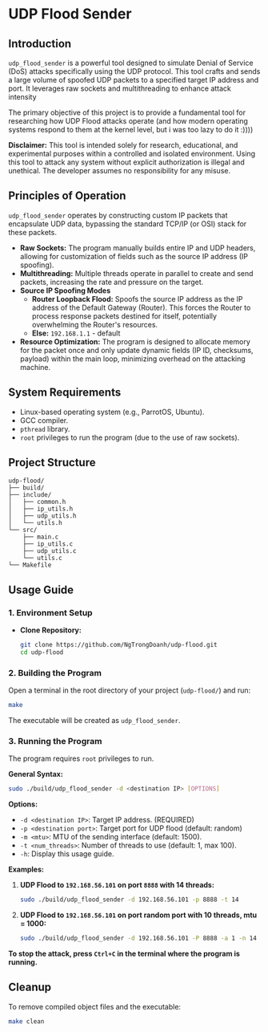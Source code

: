 # UDP Flood Sender

## Introduction

`udp_flood_sender` is a powerful tool designed to simulate Denial of Service (DoS) attacks specifically using the UDP protocol. This tool crafts and sends a large volume of spoofed UDP packets to a specified target IP address and port. It leverages raw sockets and multithreading to enhance attack intensity

The primary objective of this project is to provide a fundamental tool for researching how UDP Flood attacks operate (and how modern operating systems respond to them at the kernel level, but i was too lazy to do it :))))

**Disclaimer:** This tool is intended solely for research, educational, and experimental purposes within a controlled and isolated environment. Using this tool to attack any system without explicit authorization is illegal and unethical. The developer assumes no responsibility for any misuse.

## Principles of Operation

`udp_flood_sender` operates by constructing custom IP packets that encapsulate UDP data, bypassing the standard TCP/IP (or OSI) stack for these packets.

*   **Raw Sockets:** The program manually builds entire IP and UDP headers, allowing for customization of fields such as the source IP address (IP spoofing).
*   **Multithreading:** Multiple threads operate in parallel to create and send packets, increasing the rate and pressure on the target.
*   **Source IP Spoofing Modes**
    *   **Router Loopback Flood:** Spoofs the source IP address as the IP address of the Default Gateway (Router). This forces the Router to process response packets destined for itself, potentially overwhelming the Router's resources.
    *   **Else:** `192.168.1.1` - default
*   **Resource Optimization:** The program is designed to allocate memory for the packet once and only update dynamic fields (IP ID, checksums, payload) within the main loop, minimizing overhead on the attacking machine.

## System Requirements

*   Linux-based operating system (e.g., ParrotOS, Ubuntu).
*   GCC compiler.
*   `pthread` library.
*   `root` privileges to run the program (due to the use of raw sockets).

## Project Structure

```
udp-flood/
├── build/                 
├── include/               
│   ├── common.h           
│   ├── ip_utils.h         
│   ├── udp_utils.h        
│   └── utils.h            
└── src/                   
    ├── main.c             
    ├── ip_utils.c         
    ├── udp_utils.c        
    └── utils.c            
└── Makefile               
```

## Usage Guide

### 1. Environment Setup

*   **Clone Repository:**
    ```bash
    git clone https://github.com/NgTrongDoanh/udp-flood.git
    cd udp-flood
    ```

### 2. Building the Program

Open a terminal in the root directory of your project (`udp-flood/`) and run:

```bash
make
```
The executable will be created as `udp_flood_sender`.

### 3. Running the Program

The program requires `root` privileges to run.

**General Syntax:**
```bash
sudo ./build/udp_flood_sender -d <destination IP> [OPTIONS]
```

**Options:**

*   `-d <destination IP>`: Target IP address. (REQUIRED)
*   `-p <destination port>`: Target port for UDP flood (default: random)
*   `-m <mtu>`: MTU of the sending interface (default: 1500).
*   `-t <num_threads>`: Number of threads to use (default: 1, max 100).
*   `-h`: Display this usage guide.

**Examples:**

1.  **UDP Flood to `192.168.56.101` on port `8888` with 14 threads:**
    ```bash
    sudo ./build/udp_flood_sender -d 192.168.56.101 -p 8888 -t 14
    ```

2.  **UDP Flood to `192.168.56.101` on port random port with 10 threads, mtu = 1000:**
    ```bash
    sudo ./build/udp_flood_sender -d 192.168.56.101 -P 8888 -a 1 -n 14 -l 100
    ```


**To stop the attack, press `Ctrl+C` in the terminal where the program is running.**

## Cleanup

To remove compiled object files and the executable:

```bash
make clean
```
